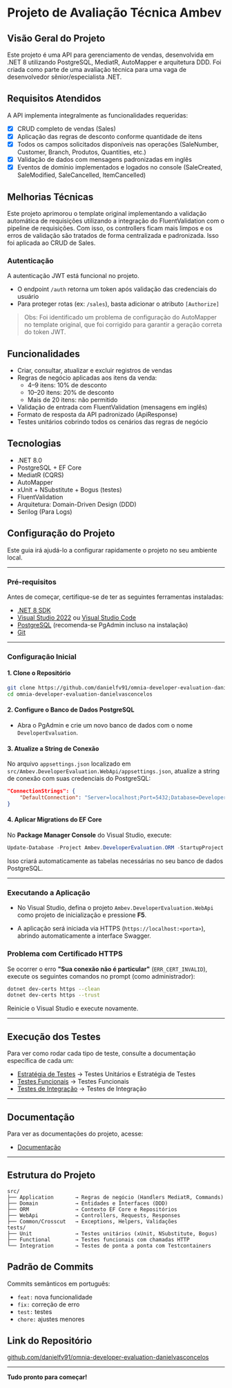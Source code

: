 # Projeto de Avaliação Técnica Ambev

## Visão Geral do Projeto
Este projeto é uma API para gerenciamento de vendas, desenvolvida em .NET 8 utilizando PostgreSQL, MediatR, AutoMapper e arquitetura DDD. Foi criada como parte de uma avaliação técnica para uma vaga de desenvolvedor sênior/especialista .NET.

## Requisitos Atendidos

A API implementa integralmente as funcionalidades requeridas:

- [x] CRUD completo de vendas (Sales)
- [x] Aplicação das regras de desconto conforme quantidade de itens
- [x] Todos os campos solicitados disponíveis nas operações (SaleNumber, Customer, Branch, Produtos, Quantities, etc.)
- [x] Validação de dados com mensagens padronizadas em inglês
- [x] Eventos de domínio implementados e logados no console (SaleCreated, SaleModified, SaleCancelled, ItemCancelled)

## Melhorias Técnicas

Este projeto aprimorou o template original implementando a validação automática de requisições utilizando a integração do FluentValidation com o pipeline de requisições. Com isso, os controllers ficam mais limpos e os erros de validação são tratados de forma centralizada e padronizada. Isso foi aplicada ao CRUD de Sales.

### Autenticação

A autenticação JWT está funcional no projeto.

- O endpoint `/auth` retorna um token após validação das credenciais do usuário
- Para proteger rotas (ex: `/sales`), basta adicionar o atributo `[Authorize]`

> Obs: Foi identificado um problema de configuração do AutoMapper no template original, que foi corrigido para garantir a geração correta do token JWT.

## Funcionalidades
- Criar, consultar, atualizar e excluir registros de vendas
- Regras de negócio aplicadas aos itens da venda:
  - 4–9 itens: 10% de desconto
  - 10–20 itens: 20% de desconto
  - Mais de 20 itens: não permitido
- Validação de entrada com FluentValidation (mensagens em inglês)
- Formato de resposta da API padronizado (ApiResponse)
- Testes unitários cobrindo todos os cenários das regras de negócio

## Tecnologias
- .NET 8.0
- PostgreSQL + EF Core
- MediatR (CQRS)
- AutoMapper
- xUnit + NSubstitute + Bogus (testes)
- FluentValidation
- Arquitetura: Domain-Driven Design (DDD)
- Serilog (Para Logs)

## Configuração do Projeto

Este guia irá ajudá-lo a configurar rapidamente o projeto no seu ambiente local.

---

### Pré-requisitos

Antes de começar, certifique-se de ter as seguintes ferramentas instaladas:

- [.NET 8 SDK](https://dotnet.microsoft.com/download)
- [Visual Studio 2022](https://visualstudio.microsoft.com/downloads/) ou [Visual Studio Code](https://code.visualstudio.com/)
- [PostgreSQL](https://www.postgresql.org/download/) (recomenda-se PgAdmin incluso na instalação)
- [Git](https://git-scm.com/downloads)

---

### Configuração Inicial

#### 1. Clone o Repositório

```bash
git clone https://github.com/danielfv91/omnia-developer-evaluation-danielvasconcelos.git
cd omnia-developer-evaluation-danielvasconcelos
```

#### 2. Configure o Banco de Dados PostgreSQL

- Abra o PgAdmin e crie um novo banco de dados com o nome `DeveloperEvaluation`.

#### 3. Atualize a String de Conexão

No arquivo `appsettings.json` localizado em `src/Ambev.DeveloperEvaluation.WebApi/appsettings.json`, atualize a string de conexão com suas credenciais do PostgreSQL:

```json
"ConnectionStrings": {
    "DefaultConnection": "Server=localhost;Port=5432;Database=DeveloperEvaluation;User Id=postgres;Password=sua_senha;"
}
```

#### 4. Aplicar Migrations do EF Core

No **Package Manager Console** do Visual Studio, execute:

```powershell
Update-Database -Project Ambev.DeveloperEvaluation.ORM -StartupProject Ambev.DeveloperEvaluation.WebApi
```

Isso criará automaticamente as tabelas necessárias no seu banco de dados PostgreSQL.

---

### Executando a Aplicação

- No Visual Studio, defina o projeto `Ambev.DeveloperEvaluation.WebApi` como projeto de inicialização e pressione **F5**.

- A aplicação será iniciada via HTTPS (`https://localhost:<porta>`), abrindo automaticamente a interface Swagger.

### Problema com Certificado HTTPS

Se ocorrer o erro **"Sua conexão não é particular"** (`ERR_CERT_INVALID`), execute os seguintes comandos no prompt (como administrador):

```bash
dotnet dev-certs https --clean
dotnet dev-certs https --trust
```

Reinicie o Visual Studio e execute novamente.

---

## Execução dos Testes

Para ver como rodar cada tipo de teste, consulte a documentação específica de cada um:

- [Estratégia de Testes](docs/pt/tests.md) → Testes Unitários e Estratégia de Testes  
- [Testes Funcionais](docs/pt/tests-functional.md) → Testes Funcionais  
- [Testes de Integração](docs/pt/tests-integration.md) → Testes de Integração  

---

## Documentação

Para ver as documentações do projeto, acesse:

- [Documentação](docs/index.md)

---

## Estrutura do Projeto
```
src/
├── Application       → Regras de negócio (Handlers MediatR, Commands)
├── Domain            → Entidades e Interfaces (DDD)
├── ORM               → Contexto EF Core e Repositórios
├── WebApi            → Controllers, Requests, Responses
├── Common/Crosscut   → Exceptions, Helpers, Validações
tests/
├── Unit              → Testes unitários (xUnit, NSubstitute, Bogus)
├── Functional        → Testes funcionais com chamadas HTTP
└── Integration       → Testes de ponta a ponta com Testcontainers
```


## Padrão de Commits
Commits semânticos em português:
- `feat:` nova funcionalidade
- `fix:` correção de erro
- `test:` testes
- `chore:` ajustes menores

## Link do Repositório
[github.com/danielfv91/omnia-developer-evaluation-danielvasconcelos](https://github.com/danielfv91/omnia-developer-evaluation-danielvasconcelos)

---

**Tudo pronto para começar!**